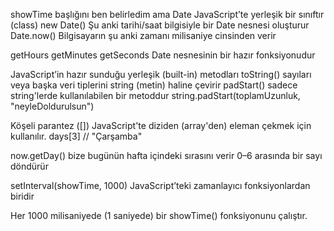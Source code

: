 showTime başlığını ben belirledim ama 
Date JavaScript’te yerleşik bir sınıftır (class)
new Date() Şu anki tarihi/saat bilgisiyle bir Date nesnesi oluşturur
Date.now() Bilgisayarın şu anki zamanı milisaniye cinsinden verir 

getHours getMinutes getSeconds Date nesnesinin bir hazır fonksiyonudur



JavaScript’in hazır sunduğu yerleşik (built-in) metodları
toString() sayıları veya başka veri tiplerini string (metin) haline çevirir 
padStart() sadece string'lerde kullanılabilen bir metoddur 
string.padStart(toplamUzunluk, "neyleDoldurulsun")



Köşeli parantez ([]) JavaScript'te diziden (array'den) eleman çekmek için kullanılır.
days[3] // "Çarşamba"



now.getDay() bize bugünün hafta içindeki sırasını verir 0–6 arasında bir sayı döndürür 


setInterval(showTime, 1000) 
JavaScript’teki zamanlayıcı fonksiyonlardan biridir 

Her 1000 milisaniyede (1 saniyede) bir showTime() fonksiyonunu çalıştır.



